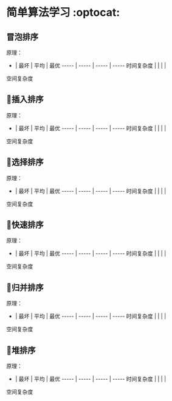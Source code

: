 # 简单算法学习 :optocat:

## 冒泡排序  
原理：  
- | 最坏 | 平均 | 最优
 ----- | ----- | ----- | ----- 
时间复杂度 |  |  |  | 


空间复杂度 
## 插入排序  
原理：  
- | 最坏 | 平均 | 最优
 ----- | ----- | ----- | ----- 
时间复杂度 |  |  |  | 

空间复杂度

## 选择排序  
原理：  
- | 最坏 | 平均 | 最优
 ----- | ----- | ----- | ----- 
时间复杂度 |  |  |  | 

空间复杂度

## 快速排序  
原理：  
- | 最坏 | 平均 | 最优
 ----- | ----- | ----- | ----- 
时间复杂度 |  |  |  |   

空间复杂度

## 归并排序  
原理：  
- | 最坏 | 平均 | 最优
 ----- | ----- | ----- | ----- 
时间复杂度 |  |  |  |   

空间复杂度

## 堆排序  
原理：  
- | 最坏 | 平均 | 最优
 ----- | ----- | ----- | ----- 
时间复杂度 |  |  |  |   

空间复杂度